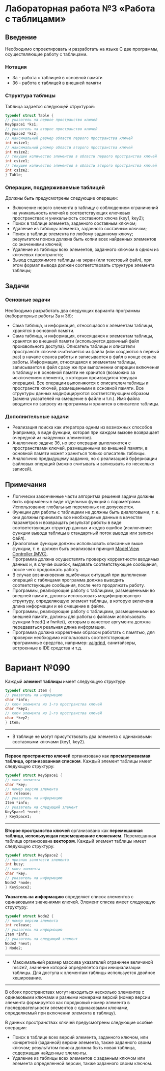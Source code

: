 # Лабораторная работа №3 «Работа с таблицами»
## Введение
Необходимо спроектировать и разработать на языке C две программы, осуществляющие работу
с таблицами.
### Нотация
* 3а - работа с таблицей в основной памяти
* 3б - работа с таблицей в внешней памяти
### Структура таблицы
Таблица задается следующей структурой:
```C
typedef struct Table {
// указатель на первое пространство ключей
KeySpace1 *ks1;
// указатель на второе пространство ключей
KeySpace2 *ks2;
// максимальный размер области первого пространства ключей
int msize1;
// максимальный размер области второго пространства ключей
int msize2;
// текущее количество элементов в области первого пространства ключей
int csize1;
// текущее количество элементов в области второго пространства ключей
int csize2;
} Table; 
```
### Операции, поддерживаемые таблицей
Должны быть предусмотрены следующие операции:
* Включение нового элемента в таблицу с соблюдением ограничений на уникальность ключей в
соответствующих ключевых пространствах и уникальность
составного ключа (key1, key2);
* Поиск в таблице элемента, заданного составным ключом;
* Удаление из таблицы элемента, заданного составным ключом;
* Поиск в таблице элемента по любому заданному ключу; результатом поиска должна быть копии
всех найденных элементов со значениями ключей;
* Удаление из таблицы всех элементов, заданного ключом в одном из ключевых пространств;
* Вывод содержимого таблицы на экран (или текстовый файл), при этом формат вывода должен
соответствовать структуре элемента таблицы;

## Задачи
### Основные задачи
Необходимо разработать два следующих варианта программы (лабораторные работы 3а и 3б):
* Сама таблица, и информация, относящаяся к элементам таблицы, хранятся в основной памяти.
* Сама таблица, и информация, относящаяся к элементам таблицы, хранятся во внешней памяти (используется двоичный файл произвольного доступа). Описатель таблицы и описатели
пространств ключей считывается из файла (или создаются в первый раз) в начале сеанса работы и записывается в файл в конце сеанса работы. Информация, относящаяся к элементам
таблицы, записывается в файл сразу же при выполнении операции включения в таблицу и в
основной памяти не хранится (возможно за исключением элемента, с которым производится
текущая операция). Все операции выполняются с описателем таблицы и пространств ключей,
размещенными в основной памяти. Все структуры данных модифицируются соответствующим образом (замена указателей на смещение в файле и т.п.). Имя файла вводится по запросу
из программы и хранится в описателе таблицы.
### Дополнительные задачи
* Реализация поиска как итератора одним из возможных способов (например, в виде функции,
которая при каждом вызове возвращает очередной из найденных элементов).
* Аналогично задаче 3б, но все операции выполняются с пространствами ключей, размещенными
во внешней памяти, в основной памяти может храниться только описатель таблицы.
* Аналогично предыдущему заданию, но с реализацией буферизации файловых операций
(можно считывать и записывать по несколько записей).
## Примечания
* Логически законченные части алгоритма решения задачи должны быть оформлены в виде отдельных функций с параметрами. Использование глобальных переменных не допускается.
* Функции для работы с таблицами не должны быть диалоговыми, т. е. они должны принимать все необходимые данные в качестве параметров и возвращать результат работы в виде
соответствующих структур данных и кодов ошибок (исключение: функции вывода таблицы в
стандартный поток вывода или записи файл).
* Диалоговые функции должны использовать описанные выше функции, т. е. должен быть реализован принцип [Model View Controller (MVC)](https://en.wikipedia.org/wiki/Model%E2%80%93view%E2%80%93controller).
* Программа должна осуществлять проверку корректности вводимых данных и, в случае ошибок,
выдавать соответствующие сообщения, после чего продолжать работу.
* В случае возникновения ошибочных ситуаций при выполнении операций с таблицами программа должна выводить соответствующие сообщения, после чего продолжать работу.
* Программы, реализующие работу с таблицами, размещенными во внешней памяти, должны использовать модифицированную структуру, определяющую элемент таблицы, в которую включена длина информации и её смещение в файле.
* Программы, реализующие работу с таблицами, размещенными во внешней памяти, должны
для работы с файлами использовать функции fread() и fwrite(), которым в качестве аргумента должна передаваться реальная длина информации.
* Программа должна корректным образом работать с памятью, для проверки необходимо использовать соответствующие программные средства, например: [valgrind](https://www.jetbrains.com/help/clion/memory-profiling-with-valgrind.html), санитайзеры, встроенные
в IDE средства и т.д.

# Вариант №090
Каждый **элемент таблицы** имеет следующую структуру:
```C
typedef struct Item {
// указатель на информацию
char *info;
// ключ элемента из 1-го пространства ключей
char *key1;
// ключ элемента из 2-го пространства ключей
char *key2;
} Item;
```
---
* В таблице не могут присутствовать два элемента с одинаковыми составными ключами (key1,
key2).
---
**Первое пространство ключей** организовано как **просматриваемая таблица, организованная списком**. Каждый элемент таблицы имеет следующую структуру:
```C
typedef struct KeySpace1 {
// ключ элемента
char *key;
// номер версии элемента
int release;
// указатель на информацию
Item *info;
// указатель на следующий элемент
KeySpace1 *next;
} KeySpace1;
```
---
**Второе пространство ключей** организовано как **перемешанная таблица, использующая перемешивание сложением**. Перемешанная таблица организована **вектором**. Каждый элемент таблицы имеет следующую структуру:
```C
typedef struct KeySpace2 {
// признак занятости элемента
int busy;
// ключ элемента
char *key;
// указатель на информацию
Node2 *node;
} KeySpace2;
```
**Указатель на информацию** определяет список элементов с одинаковыми значениями ключей. Элемент списка имеет следующую структуру:
```C
typedef struct Node2 {
// номер версии элемента
int release;
// указатель на информацию
Item *info;
// указатель на следующий элемент
Node2 *next;
} Node2;
```
---
* Максимальный размер массива указателей ограничен величиной msize2, значение которой определяется при инициализации таблицы. Для доступа к элементам таблицы используется двойное хеширование.

---
В обоих пространствах могут находиться несколько элементов с одинаковыми ключами и разными номерами версий (номер версии элемента формируется как порядковый номер элемента в последовательности элементов с одинаковыми ключами, определяемый при включении элемента в таблицу).

В данных пространствах ключей предусмотрены следующие особые операции:
* Поиск в таблице всех версий элемента, заданного ключом, или конкретной (заданной) версии
элемента, также заданного своим ключом; результатом поиска должна быть новая таблица, содержащая найденные элементы.
* Удаление из таблицы всех элементов с заданным ключом или элемента определенной версии, также заданного своим ключом.
